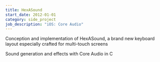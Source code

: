 ```yaml
---
title: HexASound
start_date: 2012-01-01
category: side_project
job_description: "iOS: Core Audio"
---
```


<p>Conception and implementation of HexASound, a brand new keyboard layout especially crafted for multi-touch screens</p>
<p>Sound generation and effects with Core Audio in C</p>

